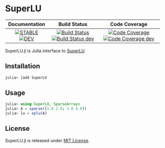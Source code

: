 # SuperLU

| **Documentation** | **Build Status** | **Code Coverage** |
|:-----------------:|:----------------:|:-----------------:|
| [![**STABLE**][docs-stable-img]][docs-stable-url] [![**DEV**][docs-dev-img]][docs-dev-url] | [![Build Status][githubaction-img]][githubaction-url] [![Build Status dev][githubaction-img-dev]][githubaction-url] | [![Code Coverage][codecov-img]][codecov-url] [![Code Coverage dev][codecov-img-dev]][codecov-url] |

SuperLU.jl is Julia interface to [SuperLU](https://portal.nersc.gov/project/sparse/superlu/)

## Installation

```julia
julia> ]add SuperLU
```

## Usage

```julia
julia> using SuperLU, SparseArrays
julia> A = sparse([1.0 2.0; 3.0 4.0])
julia> lu = splu(A)
```

## License

SuperLU.jl is released under [MIT License](https://github.com/kyungminlee/SuperLU.jl/LICENSE).

[docs-stable-img]: https://img.shields.io/badge/docs-stable-blue.svg
[docs-stable-url]: http://kyungminlee.org/SuperLU.jl/stable
[docs-dev-img]: https://img.shields.io/badge/docs-dev-blue.svg
[docs-dev-url]: http://kyungminlee.org/SuperLU.jl/dev

[codecov-img]: https://codecov.io/gh/kyungminlee/SuperLU.jl/branch/main/graph/badge.svg
[codecov-img-dev]: https://codecov.io/gh/kyungminlee/SuperLU.jl/branch/dev/graph/badge.svg
[codecov-url]: https://codecov.io/gh/kyungminlee/SuperLU.jl

[githubaction-img]: https://github.com/kyungminlee/SuperLU.jl/workflows/Build/badge.svg
[githubaction-img-dev]: https://github.com/kyungminlee/SuperLU.jl/workflows/Build/badge.svg?branch=dev
[githubaction-url]: https://github.com/kyungminlee/SuperLU.jl/actions
